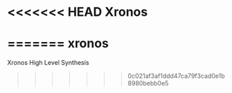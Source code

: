 <<<<<<< HEAD
Xronos
=======
=======
xronos
======

Xronos High Level Synthesis
>>>>>>> 0c021af3af1ddd47ca79f3cad0e1b8980bebb0e5
